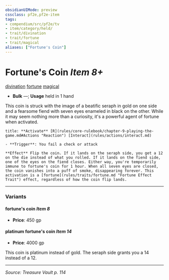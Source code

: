 ```yaml
---
obsidianUIMode: preview
cssclass: pf2e,pf2e-item
tags:
- compendium/src/pf2e/tv
- item/category/held/
- trait/divination
- trait/fortune
- trait/magical
aliases: ["Fortune's Coin"]
---
```

# Fortune's Coin *Item 8+*  
[divination](divination.md "Divination School Trait")  [fortune](fortune.md "Fortune Effect Trait")  [magical](magical.md "Magical Item Trait")  

- **Bulk** —; **Usage** held in 1 hand

This coin is struck with the image of a beatific seraph in gold on one side and a fearsome fiend with seven eyes enameled in black on the other. While it may seem nothing more than a curiosity, it's a powerful agent of fortune when activated.

```ad-embed-ability
title: **Activate** [R](rules/core-rulebook/chapter-9-playing-the-game.md#Actions "Reaction") [Interact](rules/actions/interact.md)

- **Trigger**: You fail a check or attack

**Effect** Flip the coin. If it lands on the seraph side, you get a 12 on the die instead of what you rolled. If it lands on the fiend side, one of the eyes on the fiend closes. Either way, you're temporarily immune to fortune's coin for 1 hour. When all seven eyes are closed, the coin vanishes into a puff of smoke, disappearing forever. This activation is a [fortune](rules/traits/fortune.md "Fortune Effect Trait") effect, regardless of how the coin flip lands.
```

---

### Variants

#### fortune's coin *Item 8*

- **Price**: 450 gp

#### platinum fortune's coin *Item 14*

- **Price**: 4000 gp

This coin is platinum instead of gold. The seraph side grants you a 14 instead of a 12.

---
*Source: Treasure Vault p. 114*